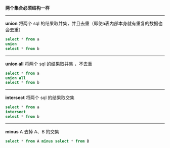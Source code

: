 
**两个集合必须结构一样**

------------

**union**
将两个 sql 的结果取并集，并且去重（即使a表内部本身就有重复的数据也会去重）
```sql
select * from a
union
select * from b
```

------------

**union all**
将两个 sql 的结果取并集 ，不去重

```sql
select * from a
union all
select * from b
```

------------

**intersect**
将两个 sql 的结果取交集

```sql
select * from a
intersect
select * from b
```

------------

**minus**
A 去掉 A、B 的交集

```sql
select * from A minus select * from B
```
